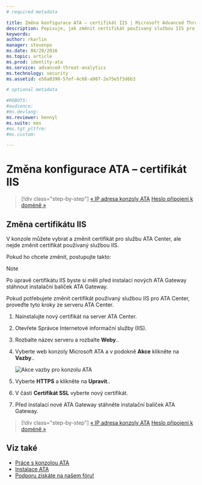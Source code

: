 ```yaml
---
# required metadata

title: Změna konfigurace ATA – certifikát IIS | Microsoft Advanced Threat Analytics
description: Popisuje, jak změnit certifikát používaný službou IIS pro ATA Center.
keywords:
author: rkarlin
manager: stevenpo
ms.date: 04/28/2016
ms.topic: article
ms.prod: identity-ata
ms.service: advanced-threat-analytics
ms.technology: security
ms.assetid: e58a0390-57ef-4c68-a987-2e75e5f3d6b3

# optional metadata

#ROBOTS:
#audience:
#ms.devlang:
ms.reviewer: bennyl
ms.suite: ems
#ms.tgt_pltfrm:
#ms.custom:

---
```


# Změna konfigurace ATA – certifikát IIS

>[!div class="step-by-step"]
[« IP adresa konzoly ATA](modifying-ata-config-consoleip.md)
[Heslo připojení k doméně »](modifying-ata-config-dcpassword.md)

## Změna certifikátu IIS
V konzole můžete vybrat a změnit certifikát pro službu ATA Center, ale nejde změnit certifikát používaný službou IIS.

Pokud ho chcete změnit, postupujte takto:

> [!NOTE]
> Po úpravě certifikátu IIS byste si měli před instalací nových ATA Gateway stáhnout instalační balíček ATA Gateway.

Pokud potřebujete změnit certifikát používaný službou IIS pro ATA Center, proveďte tyto kroky ze serveru ATA Center.

1.  Nainstalujte nový certifikát na server ATA Center.

2.  Otevřete Správce Internetové informační služby (IIS).

3.  Rozbalte název serveru a rozbalte **Weby**..

4.  Vyberte web konzoly Microsoft ATA a v podokně **Akce** klikněte na **Vazby**..

    ![Akce vazby pro konzolu ATA](media/ATA-console-change-IP-bindings.jpg)

5.  Vyberte **HTTPS** a klikněte na **Upravit**..

6.  V části **Certifikát SSL** vyberte nový certifikát.

7.  Před instalací nové ATA Gateway stáhněte instalační balíček ATA Gateway.

>[!div class="step-by-step"]
[« IP adresa konzoly ATA](modifying-ata-config-consoleip.md)
[Heslo připojení k doméně »](modifying-ata-config-dcpassword.md)

## Viz také
- [Práce s konzolou ATA](/advanced-threat-analytics/understand-explore/working-with-ata-console)
- [Instalace ATA](install-ata.md)
- [Podporu získáte na našem fóru!](https://social.technet.microsoft.com/Forums/security/en-US/home?forum=mata)


<!--HONumber=Apr16_HO4-->


